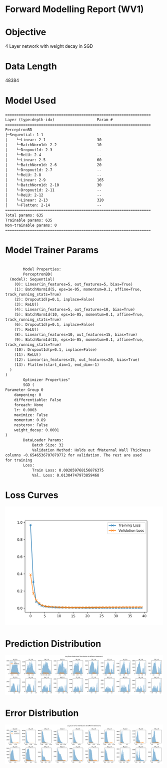 
Forward Modelling Report (WV1)
==============================

# Objective


4 Layer network with weight decay in SGD  

# Data Length


48384  

# Model Used


```
=================================================================
Layer (type:depth-idx)                   Param #
=================================================================
PerceptronBD                             --
├─Sequential: 1-1                        --
│    └─Linear: 2-1                       30
│    └─BatchNorm1d: 2-2                  10
│    └─Dropout1d: 2-3                    --
│    └─ReLU: 2-4                         --
│    └─Linear: 2-5                       60
│    └─BatchNorm1d: 2-6                  20
│    └─Dropout1d: 2-7                    --
│    └─ReLU: 2-8                         --
│    └─Linear: 2-9                       165
│    └─BatchNorm1d: 2-10                 30
│    └─Dropout1d: 2-11                   --
│    └─ReLU: 2-12                        --
│    └─Linear: 2-13                      320
│    └─Flatten: 2-14                     --
=================================================================
Total params: 635
Trainable params: 635
Non-trainable params: 0
=================================================================
```  

# Model Trainer Params


```

        Model Properties:
        PerceptronBD(
  (model): Sequential(
    (0): Linear(in_features=5, out_features=5, bias=True)
    (1): BatchNorm1d(5, eps=1e-05, momentum=0.1, affine=True, track_running_stats=True)
    (2): Dropout1d(p=0.1, inplace=False)
    (3): ReLU()
    (4): Linear(in_features=5, out_features=10, bias=True)
    (5): BatchNorm1d(10, eps=1e-05, momentum=0.1, affine=True, track_running_stats=True)
    (6): Dropout1d(p=0.1, inplace=False)
    (7): ReLU()
    (8): Linear(in_features=10, out_features=15, bias=True)
    (9): BatchNorm1d(15, eps=1e-05, momentum=0.1, affine=True, track_running_stats=True)
    (10): Dropout1d(p=0.1, inplace=False)
    (11): ReLU()
    (12): Linear(in_features=15, out_features=20, bias=True)
    (13): Flatten(start_dim=1, end_dim=-1)
  )
)
        Optimizer Properties"
        SGD (
Parameter Group 0
    dampening: 0
    differentiable: False
    foreach: None
    lr: 0.0003
    maximize: False
    momentum: 0.89
    nesterov: False
    weight_decay: 0.0001
)
        DataLoader Params: 
            Batch Size: 32
            Validation Method: Holds out fMaternal Wall Thickness columns -0.6546536707079772 for validation. The rest are used             for training
        Loss:
            Train Loss: 0.002059768156876375
            Val. Loss: 0.01304747973859468
```  

# Loss Curves
  
  
![Loss Curves](figures/report6_4.png)  

# Prediction Distribution
  
  
![Prediction Distribution](figures/report6_5.png)  

# Error Distribution
  
  
![Error Distribution](figures/report6_6.png)  
